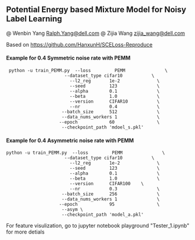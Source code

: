 ## Potential Energy based Mixture Model for Noisy Label Learning
@ Wenbin Yang Ralph.Yang@dell.com
@ Zijia Wang zijia_wang@dell.com



 Based on https://github.com/HanxunH/SCELoss-Reproduce
 
 
#### Example for 0.4 Symmetric noise rate with PEMM

```
 python -u train_PEMM.py  --loss         PEMM               \
                      --dataset_type cifar10           \
                        --l2_reg       1e-2              \
                        --seed         123               \
                        --alpha        0.1               \
                        --beta         1.0               \
                        --version      CIFAR10           \
                        --nr           0.4               \
                     --batch_size      512               \
                     --data_nums_workers 1               \
                    --epoch            60                \
                     --checkpoint_path 'mdoel_s.pkl'
```

#### Example for 0.4 Asymmetric noise rate with PEMM
```
python -u train_PEMM.py  --loss         PEMM               \
                      --dataset_type cifar10           \
                        --l2_reg       1e-2              \
                        --seed         123               \
                        --alpha        0.1               \
                        --beta         1.0               \
                        --version      CIFAR100    \
                        --nr           0.3               \
                     --batch_size      256               \
                     --data_nums_workers 1               \
                    --epoch            95                \
                     --asym \
                     --checkpoint_path 'model_a.pkl'
```
For feature visulization, go to jupyter notebook playground "Tester_1.ipynb" for more detials
